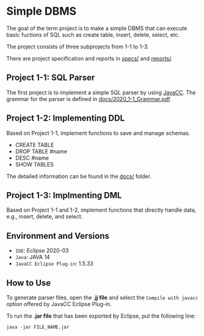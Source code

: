 # Simple DBMS

The goal of the term project is to make a simple DBMS that can execute basic fuctions of SQL such as create table, insert, delete, select, etc.

The project consists of three subprojects from 1-1 to 1-3.

There are project specification and reports in [specs/](https://github.com/hyunjinjeong/snu-db-2020/tree/master/specs) and [reports/](https://github.com/hyunjinjeong/snu-db-2020/tree/master/reports).

## Project 1-1: SQL Parser

The first project is to implement a simple SQL parser by using [JavaCC](https://javacc.github.io/javacc/). The grammar for the parser is defined in [docs/2020_1-1_Grammar.pdf](https://github.com/hyunjinjeong/snu-db-2020/blob/master/docs/2020_1-1_Grammar.pdf).

## Project 1-2: Implementing DDL

Based on Project 1-1, implement functions to save and manage schemas.

- CREATE TABLE
- DROP TABLE #name
- DESC #name
- SHOW TABLES

The detailed information can be found in the [docs/](https://github.com/hyunjinjeong/snu-db-2020/blob/master/docs) folder.

## Project 1-3: Implmenting DML

Based on Project 1-1 and 1-2, implement functions that directly handle data, e.g., insert, delete, and select.

## Environment and Versions

- `IDE`: Eclipse 2020-03
- `Java`: JAVA 14
- `JavaCC Eclipse Plug-in`: 1.5.33

## How to Use

To generate parser files, open the **.jj file** and select the `Compile with javacc` option offered by JavaCC Eclipse Plug-in.

To run the **.jar file** that has been exported by Eclipse, put the following line:

```shell
java -jar FILE_NAME.jar
```
